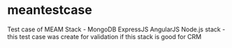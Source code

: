 meantestcase
============

Test case of MEAM Stack - MongoDB ExpressJS AngularJS Node.js stack - this test case was create for validation if this stack is good for CRM
